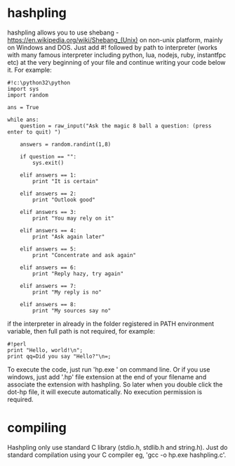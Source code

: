 # hashpling
hashpling allows you to use shebang - https://en.wikipedia.org/wiki/Shebang_(Unix) on non-unix platform, mainly on Windows and DOS. Just add #! followed by path to interpreter (works with many famous interpreter including python, lua, nodejs, ruby, instantfpc etc) at the very beginning of your file and continue writing your code below it. For example:
```
#!c:\python32\python
import sys
import random

ans = True

while ans:
    question = raw_input("Ask the magic 8 ball a question: (press enter to quit) ")
    
    answers = random.randint(1,8)
    
    if question == "":
        sys.exit()
    
    elif answers == 1:
        print "It is certain"
    
    elif answers == 2:
        print "Outlook good"
    
    elif answers == 3:
        print "You may rely on it"
    
    elif answers == 4:
        print "Ask again later"
    
    elif answers == 5:
        print "Concentrate and ask again"
    
    elif answers == 6:
        print "Reply hazy, try again"
    
    elif answers == 7:
        print "My reply is no"
    
    elif answers == 8:
        print "My sources say no"

```
if the interpreter in already in the folder registered in PATH environment variable, then full path is not required, for example:
```
#!perl
print "Hello, world!\n";
print qq=Did you say "Hello?"\n=;
```
To execute the code, just run 'hp.exe <filename>' on command line. Or if you use windows, just add '.hp' file extension at the end of your filename and associate the extension with hashpling. So later when you double click the dot-hp file, it will execute automatically. No execution permission is required.
    
# compiling
Hashpling only use standard C library (stdio.h, stdlib.h and string.h). Just do standard compilation using your C compiler eg, 'gcc -o hp.exe hashpling.c'.
